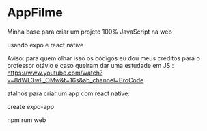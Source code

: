 # AppFilme
Minha base para criar um projeto 100% JavaScript na web

usando expo e react native 

Aviso: para quem olhar isso os códigos eu dou meus créditos para o professor otávio e caso queiram dar uma estudade em JS : https://www.youtube.com/watch?v=8dWL3wF_OMw&t=16s&ab_channel=BroCode

atalhos para criar um app com react native:

create expo-app <nome qualquer>

npm rum web

